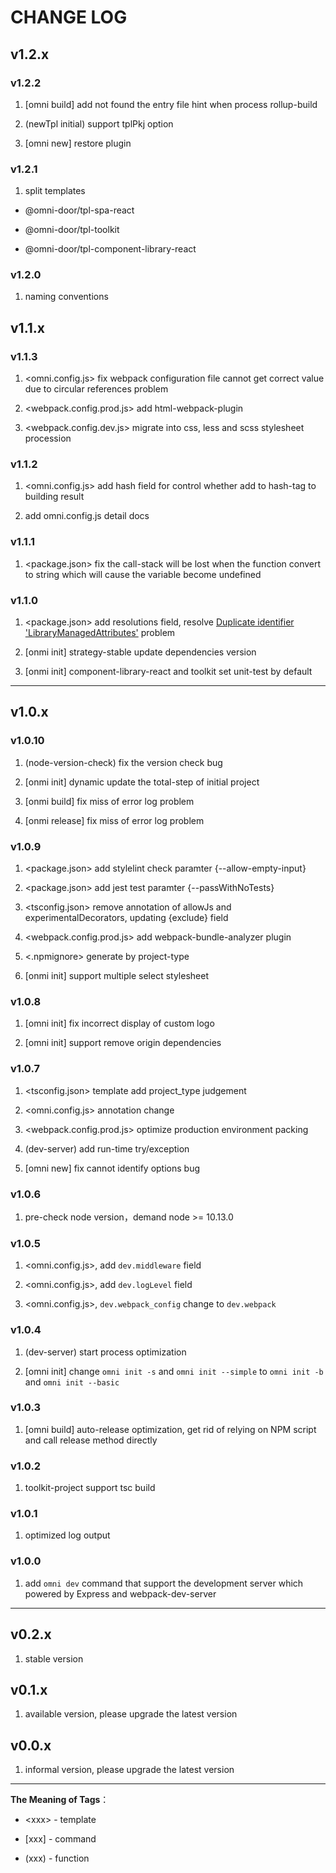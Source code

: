 # CHANGE LOG

## v1.2.x
### v1.2.2
1. [omni build] add not found the entry file hint when process rollup-build

2. (newTpl initial) support tplPkj option

3. [omni new] restore plugin

### v1.2.1
1. split templates
  - @omni-door/tpl-spa-react

  - @omni-door/tpl-toolkit

  - @omni-door/tpl-component-library-react

### v1.2.0
1. naming conventions

## v1.1.x
### v1.1.3
1. <omni.config.js> fix webpack configuration file cannot get correct value due to circular references problem

2. <webpack.config.prod.js> add html-webpack-plugin

3. <webpack.config.dev.js> migrate into css, less and scss stylesheet procession

### v1.1.2
1. <omni.config.js> add hash field for control whether add to hash-tag to building result

2. add omni.config.js detail docs

### v1.1.1
1. <package.json> fix the call-stack will be lost when the function convert to string which will cause the variable become undefined

### v1.1.0
1. <package.json> add resolutions field, resolve [Duplicate identifier 'LibraryManagedAttributes'](https://stackoverflow.com/questions/52399839/duplicate-identifier-librarymanagedattributes) problem

2. [onmi init] strategy-stable update dependencies version

3. [onmi init] component-library-react and toolkit set unit-test by default

---

## v1.0.x
### v1.0.10
1. (node-version-check) fix the version check bug

2. [onmi init] dynamic update the total-step of initial project

3. [onmi build] fix miss of error log problem

4. [onmi release] fix miss of error log problem

### v1.0.9
1. <package.json> add stylelint check paramter {--allow-empty-input}

2. <package.json> add jest test paramter {--passWithNoTests}

3. <tsconfig.json> remove annotation of allowJs and experimentalDecorators, updating {exclude} field

4. <webpack.config.prod.js> add webpack-bundle-analyzer plugin

5. <.npmignore> generate by project-type

6. [onmi init] support multiple select stylesheet

### v1.0.8
1. [omni init] fix incorrect display of custom logo

2. [omni init] support remove origin dependencies

### v1.0.7
1. <tsconfig.json> template add project_type judgement

2. <omni.config.js> annotation change

3. <webpack.config.prod.js> optimize production environment packing

4. (dev-server) add run-time try/exception

5. [omni new] fix cannot identify options bug

### v1.0.6
1. pre-check node version，demand node >= 10.13.0

### v1.0.5
1. <omni.config.js>, add `dev.middleware` field

2. <omni.config.js>, add `dev.logLevel` field

3. <omni.config.js>, `dev.webpack_config` change to `dev.webpack`

### v1.0.4
1. (dev-server) start process optimization

2. [omni init] change `omni init -s` and `omni init --simple` to `omni init -b` and `omni init --basic`

### v1.0.3
1. [omni build] auto-release optimization, get rid of relying on NPM script and call release method directly

### v1.0.2
1. toolkit-project support tsc build

### v1.0.1
1. optimized log output

### v1.0.0
1. add `omni dev` command that support the development server which powered by Express and webpack-dev-server 

---

## v0.2.x
1. stable version

## v0.1.x
1. available version, please upgrade the latest version

## v0.0.x
1. informal version, please upgrade the latest version

---

**The Meaning of Tags**：
- \<xxx> - template

- [xxx] - command

- (xxx) - function